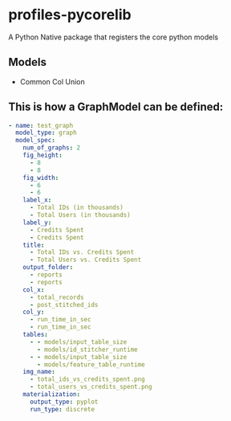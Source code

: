 # profiles-pycorelib

A Python Native package that registers the core python models

## Models

- Common Col Union

## This is how a GraphModel can be defined:

```yaml
- name: test_graph
  model_type: graph
  model_spec:
    num_of_graphs: 2
    fig_height:
      - 8
      - 8
    fig_width:
      - 6
      - 6
    label_x:
      - Total IDs (in thousands)
      - Total Users (in thousands)
    label_y:
      - Credits Spent
      - Credits Spent
    title:
      - Total IDs vs. Credits Spent
      - Total Users vs. Credits Spent
    output_folder:
      - reports
      - reports
    col_x:
      - total_records
      - post_stitched_ids
    col_y:
      - run_time_in_sec
      - run_time_in_sec
    tables:
      - - models/input_table_size
        - models/id_stitcher_runtime
      - - models/input_table_size
        - models/feature_table_runtime
    img_name:
      - total_ids_vs_credits_spent.png
      - total_users_vs_credits_spent.png
    materialization:
      output_type: pyplot
      run_type: discrete
```
